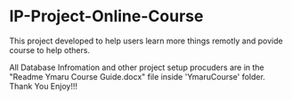 # IP-Project-Online-Course
This project developed to help users learn more things remotly and povide course to help others.

All Database Infromation and other project setup procuders are in the "Readme Ymaru Course Guide.docx" file inside 'YmaruCourse' folder.
Thank You Enjoy!!!
